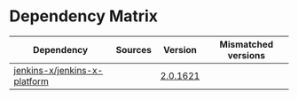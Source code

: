 # Dependency Matrix

Dependency | Sources | Version | Mismatched versions
---------- | ------- | ------- | -------------------
[jenkins-x/jenkins-x-platform](https://github.com/jenkins-x/jenkins-x-platform) |  | [2.0.1621](https://github.com/jenkins-x/jenkins-x-platform/releases/tag/v2.0.1621) | 

